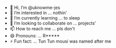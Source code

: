 - 👋 Hi, I’m @uknowme-jes
- 👀 I’m interested in ... nothin'
- 🌱 I’m currently learning ... to sleep
- 💞️ I’m looking to collaborate on ... projects'
- 📫 How to reach me ... pls don't
- 😄 Pronouns: ... R*****
- ⚡ Fun fact: ... Tun Tun mousi was named after me

<!---
uknowme-jes/uknowme-jes is a ✨ special ✨ repository because its `README.md` (this file) appears on your GitHub profile.
You can click the Preview link to take a look at your changes.
--->
